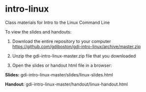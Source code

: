 # intro-linux
Class materials for Intro to the Linux Command Line

To view the slides and handouts:

1. Download the entire repository to your computer 
https://github.com/gdiboston/gdi-intro-linux/archive/master.zip

2. Unzip the gdi-intro-linux-master.zip file that you downloaded

3. Open the slides or handout html file in a browser:

**Slides:** gdi-intro-linux-master/slides/linux-slides.html

**Handout:** gdi-intro-linux-master/handout/linux-handout.html
